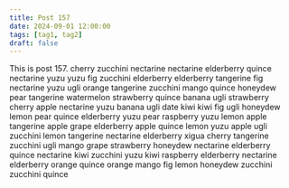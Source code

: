 ```yaml
---
title: Post 157
date: 2024-09-01 12:00:00
tags: [tag1, tag2]
draft: false
---
```

This is post 157.
cherry
zucchini
nectarine
nectarine
elderberry
quince
nectarine
yuzu
yuzu
fig
zucchini
elderberry
elderberry
tangerine
fig
nectarine
yuzu
ugli
orange
tangerine
zucchini
mango
quince
honeydew
pear
tangerine
watermelon
strawberry
quince
banana
ugli
strawberry
cherry
apple
nectarine
yuzu
banana
ugli
date
kiwi
kiwi
fig
ugli
honeydew
lemon
pear
quince
elderberry
yuzu
pear
raspberry
yuzu
lemon
apple
tangerine
apple
grape
elderberry
apple
quince
lemon
yuzu
apple
ugli
zucchini
lemon
tangerine
nectarine
elderberry
xigua
cherry
tangerine
zucchini
ugli
mango
grape
strawberry
honeydew
nectarine
elderberry
quince
nectarine
kiwi
zucchini
yuzu
kiwi
raspberry
elderberry
nectarine
elderberry
orange
quince
orange
mango
fig
lemon
honeydew
zucchini
zucchini
quince
